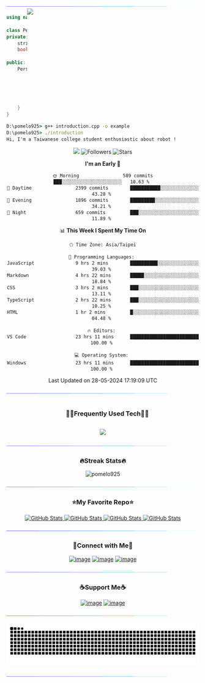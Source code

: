 <!--
- !! Thank you for keeping this sign !!
- Original Creation by Deri Kurniawan (Deri-Kurniawan)
- Github Repository: https://github.com/Deri-Kurniawan/Deri-Kurniawan
- ⭐ Don't forget to give a star ⭐
-->

<!--x axis divider-->
<img src="/assets/images/horizontal-divider-gradient.gif">

<picture> 
<img src="/assets/images/ai-interface.gif" align="right" width="450">
</a>
</picture>

```cpp
using namespace std;

class Person {
private:
	string name, title, email, website;
	bool single;

public:
	Person(){
		this->name = "pomelo925";
		this->title = "Robot Software/Hardware Developer";
		this->email = "yoseph.huang@gmail.com";
		this->website = "https://github.com/pomelo925";
		this->single = true;
	}
}
```

```cmd
D:\pomelo925> g++ introduction.cpp -o example
D:\pomelo925> ./introduction
Hi, I'm a Taiwanese college student enthusiastic about robot !
```

<div align="center">

![](https://komarev.com/ghpvc/?username=pomelo925) ![Followers](https://img.shields.io/github/followers/pomelo925?label=Followers) ![Stars](https://img.shields.io/github/stars/pomelo925?label=Stars)

<!--START_SECTION:waka-->
**I'm an Early 🐤** 

```text
🌞 Morning                589 commits         ███░░░░░░░░░░░░░░░░░░░░░░   10.63 % 
🌆 Daytime                2399 commits        ███████████░░░░░░░░░░░░░░   43.28 % 
🌃 Evening                1896 commits        █████████░░░░░░░░░░░░░░░░   34.21 % 
🌙 Night                  659 commits         ███░░░░░░░░░░░░░░░░░░░░░░   11.89 % 
```


📊 **This Week I Spent My Time On** 

```text
🕑︎ Time Zone: Asia/Taipei

💬 Programming Languages: 
JavaScript               9 hrs 2 mins        ██████████░░░░░░░░░░░░░░░   39.03 % 
Markdown                 4 hrs 22 mins       █████░░░░░░░░░░░░░░░░░░░░   18.84 % 
CSS                      3 hrs 2 mins        ███░░░░░░░░░░░░░░░░░░░░░░   13.11 % 
TypeScript               2 hrs 22 mins       ███░░░░░░░░░░░░░░░░░░░░░░   10.25 % 
HTML                     1 hr 2 mins         █░░░░░░░░░░░░░░░░░░░░░░░░   04.48 % 

🔥 Editors: 
VS Code                  23 hrs 11 mins      █████████████████████████   100.00 % 

💻 Operating System: 
Windows                  23 hrs 11 mins      █████████████████████████   100.00 % 
```


 Last Updated on 28-05-2024 17:19:09 UTC
<!--END_SECTION:waka-->
  
</div>

<!--x axis divider-->
<img src="/assets/images/horizontal-divider-gradient.gif">

<!--h1 without bottom border-->
<div id="user-content-toc">
  <ul align="center">
    <summary><h3 style="display: inline-block">🧑‍💻Frequently Used Tech🧑‍💻</h3></summary>
  </ul>
</div>
<!--tech stack icons-->
<p align="center">
<a href="https://skillicons.dev">
<img src="https://skillicons.dev/icons?i=linux,ubuntu,windows,vscode,raspberrypi,c,cpp,docker,opencv,python,git,github,githubactions,visualstudio,arduino,pycharm,stackoverflow,matlab,markdown,notion,obsidian,cmake,ros,html,css,java,javascript,react,electron,tauri,sketchup,npm&perline=8" />
</a>
</p>

<!--x axis divider-->
<img src="/assets/images/horizontal-divider-gradient.gif">

<h3 align="center">🔥Streak Stats🔥</h3>

<!-- custom streak stats: https://git.io/streak-stats -->
<p align="center"><img src="https://streak-stats.demolab.com?user=pomelo925&theme=gruvbox&border_radius=15" alt="pomelo925" /></p>

<!--x axis divider-->
<img src="/assets/images/horizontal-divider-gradient.gif">

<h3 align="center">⭐My Favorite Repo⭐</h3>

<div>
  <p align="center">
	<a href="https://github.com/pomelo925/tel2022_DoItTomorrow">
      		<img src="https://github-readme-stats.vercel.app/api/pin/?username=pomelo925&repo=tel2022_DoItTomorrow&theme=gruvbox" alt="GitHub Stats" />
    	</a>
	    <a href="https://github.com/pomelo925/eurobot2024-ladybug">
      		<img src="https://github-readme-stats.vercel.app/api/pin/?username=pomelo925&repo=eurobot2024-ladybug&theme=gruvbox" alt="GitHub Stats" />
    	</a>
    	<a href="https://github.com/pomelo925/realsense-ros-env">
      		<img src="https://github-readme-stats.vercel.app/api/pin/?username=pomelo925&repo=realsense-ros-env&theme=gruvbox" alt="GitHub Stats" />
    	</a>
    	<a href="https://github.com/pomelo925/wine-pourer-rpi">
      		<img src="https://github-readme-stats.vercel.app/api/pin/?username=pomelo925&repo=wine-pourer-rpi&theme=gruvbox" alt="GitHub Stats" />
    	</a>
</div>

<!--x axis divider-->
<img src="/assets/images/horizontal-divider-gradient.gif">

<!-- Connect with me -->
<h3 align="center">🤝Connect with Me🤝</h3>
<div align="center">

[![image](https://img.shields.io/badge/LinkedIn-0077B5?style=for-the-badge&logo=linkedin&logoColor=white)](https://www.linkedin.com/in/%E8%88%88%E4%BD%91-%E9%BB%83-0285a5279/)
[![image](https://img.shields.io/badge/Instagram-E4405F?style=for-the-badge&logo=instagram&logoColor=white)](https://bitlie.deri.my.id/instagram)
[![image](https://img.shields.io/badge/Stack%20Overflow-EF8236?style=for-the-badge&logo=stackoverflow&logoColor=white)](https://stackoverflow.com/users/20613667/pomelo925)

</div>

<!--x axis divider-->
<img src="/assets/images/horizontal-divider-gradient.gif">

<!-- Support me -->
<h3 align="center">☕Support Me☕</h3>

<div align="center">
  
[![image](https://img.shields.io/badge/Buy%20me%20a%20coffee-FFDD00?style=for-the-badge&logo=buymeacoffee&logoColor=white)](https://buymeacoffee.com/pomelo925
) [![image](https://img.shields.io/badge/ko--fi-F16061?style=for-the-badge&logo=ko-fi&logoColor=white)](https://ko-fi.com/pomelo925)

<!--x axis divider-->
<img src="/assets/images/horizontal-divider-gradient.gif">

![Commit Snake History SVG](https://raw.githubusercontent.com/Deri-Kurniawan/Deri-Kurniawan/output/github-snake.svg)

<!--x axis divider-->
<img src="/assets/images/horizontal-divider-gradient.gif">